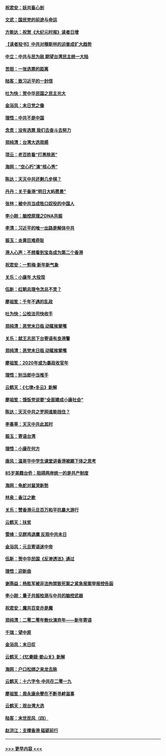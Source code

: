 #### [祝君安：妖共畜心剖](../pages/nsc993/n11794273.md?t=01151422) 
#### [文武：国民党的前途与命运](../pages/nsc993/n11794198.md?t=01151422) 
#### [方能达：祝贺《大纪元时报》读者日增](../pages/nsc993/n11793807.md?t=01151422) 
#### [【读者投书】中共对穆斯林的迫害成扩大趋势](../pages/nsc993/n11791371.md?t=01151422) 
#### [中立：中共与民为敌 期望台湾民主统一大陆](../pages/nsc993/n11790392.md?t=01151422) 
#### [苦胆：一张选票的距离](../pages/nsc993/n11788914.md?t=01151422) 
#### [陆客：致习近平的一封信](../pages/nsc993/n11788867.md?t=01151422) 
#### [吐为快：贺中华民国之民主光大](../pages/nsc993/n11788618.md?t=01151422) 
#### [金浴凤：末日党之像](../pages/nsc993/n11787475.md?t=01151422) 
#### [理悟：中共不是中国](../pages/nsc993/n11787463.md?t=01151422) 
#### [念贲：没有选票  我们去奋斗去努力](../pages/nsc993/n11787398.md?t=01151422) 
#### [郑纯清：台湾大选观感](../pages/nsc993/n11786210.md?t=01151422) 
#### [项云：老百姓看“打黑除恶”](../pages/nsc993/n11785398.md?t=01151422) 
#### [海网：“空心朽”演“核心秀”](../pages/nsc993/n11783874.md?t=01151422) 
#### [陈达：天灭中共还剩几步棋？](../pages/nsc993/n11783719.md?t=01151422) 
#### [丹丹：关于香港“明日大屿愿景”](../pages/nsc993/n11783273.md?t=01151422) 
#### [张林：被中共当成牲口奴役的中国人](../pages/nsc993/n11782397.md?t=01151422) 
#### [李小刚：脑控原理之DNA共振](../pages/nsc993/n11780962.md?t=01151422) 
#### [李清：习近平的唯一出路是解体中共](../pages/nsc993/n11780866.md?t=01151422) 
#### [振玉：炎黄巨难奇耻](../pages/nsc993/n11779632.md?t=01151422) 
#### [港人心声：不想看到宝岛成为第二个香港](../pages/nsc993/n11778817.md?t=01151422) 
#### [祝君安：一剪梅‧新年新气象](../pages/nsc993/n11776340.md?t=01151422) 
#### [关乐：小康年 大役现](../pages/nsc993/n11774213.md?t=01151422) 
#### [伍新：红朝总理令怎总不灵？](../pages/nsc993/n11770813.md?t=01151422) 
#### [廖祖笙：千年不遇的乱政](../pages/nsc993/n11770373.md?t=01151422) 
#### [吐为快：公检法司快收手](../pages/nsc993/n11770359.md?t=01151422) 
#### [郑纯清：恶党末日临 动辄挨掌嘴](../pages/nsc993/n11769912.md?t=01151422) 
#### [关乐：就王志民下台寄语有良港警](../pages/nsc993/n11769903.md?t=01151422) 
#### [郑纯清：恶党末日临 动辄挨掌嘴](../pages/nsc993/n11769356.md?t=01151422) 
#### [廖祖笙：2020年或为暴政收官年](../pages/nsc993/n11768216.md?t=01151422) 
#### [理悟：别当郎中当推手](../pages/nsc993/n11768243.md?t=01151422) 
#### [云鹤天：《七律▪冬云》新解](../pages/nsc993/n11768204.md?t=01151422) 
#### [廖祖笙：饿饭党说要“全面建成小康社会”](../pages/nsc993/n11767482.md?t=01151422) 
#### [陈达：天灭中共之罗网谁能挡住？](../pages/nsc993/n11767465.md?t=01151422) 
#### [李春草：天灭中共此其时](../pages/nsc993/n11767452.md?t=01151422) 
#### [振玉：寄语台湾](../pages/nsc993/n11767432.md?t=01151422) 
#### [理悟：小康在何方](../pages/nsc993/n11767394.md?t=01151422) 
#### [唐风：温哥华中学生课堂讲香港被踢下体之思考](../pages/nsc993/n11766848.md?t=01151422) 
#### [85岁美籍台侨：阻碍两岸统一的是共产制度](../pages/nsc993/n11765043.md?t=01151422) 
#### [海网：龟蛇对鼠哭新愁](../pages/nsc993/n11764895.md?t=01151422) 
#### [林泉：香江之歌](../pages/nsc993/n11764415.md?t=01151422) 
#### [关乐：赞香港元旦百万和平抗暴大游行](../pages/nsc993/n11764382.md?t=01151422) 
#### [云鹤天：扶贫](../pages/nsc993/n11764245.md?t=01151422) 
#### [雪绮：见群鸡退鹰  反观中共末日](../pages/nsc993/n11762112.md?t=01151422) 
#### [金浴凤：元旦寄语迷中帝](../pages/nsc993/n11761788.md?t=01151422) 
#### [伍新：贺中华民国《反渗透法》通过](../pages/nsc993/n11761994.md?t=01151422) 
#### [理悟：迎新曲](../pages/nsc993/n11761152.md?t=01151422) 
#### [谢燕益：杨胜军被非法拘禁致死案之紧急报案举报控告函](../pages/nsc993/n11756134.md?t=01151422) 
#### [李小刚：量子共振检测与中共的脑控武器](../pages/nsc993/n11754518.md?t=01151422) 
#### [祝君安：魔共百变亦是魔](../pages/nsc993/n11754469.md?t=01151422) 
#### [郑纯清：二零二零年散伙演弃年——新年寄语](../pages/nsc993/n11754195.md?t=01151422) 
#### [千瑞：望中原](../pages/nsc993/n11754159.md?t=01151422) 
#### [金浴凤：末日叹](../pages/nsc993/n11752359.md?t=01151422) 
#### [云鹤天：《忆秦娥‧娄山关》新解](../pages/nsc993/n11752348.md?t=01151422) 
#### [海网：户口松绑之来龙去脉](../pages/nsc993/n11752328.md?t=01151422) 
#### [云鹤天：十六字令‧中共在二零一九](../pages/nsc993/n11752305.md?t=01151422) 
#### [廖祖笙：周永康余孽在不断寻衅滋事](../pages/nsc993/n11751013.md?t=01151422) 
#### [云鹤天：观台湾大选](../pages/nsc993/n11751007.md?t=01151422) 
#### [陆客：末世民风（四）](../pages/nsc993/n11749203.md?t=01151422) 
#### [赵洪江：支撑香港 砥砺前行](../pages/nsc993/n11748482.md?t=01151422) 

----
#### [ >>> 更早内容 <<< ](../indexes/nsc993-earlier.md)
